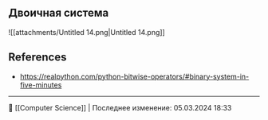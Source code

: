 ## Двоичная система
![[attachments/Untitled 14.png|Untitled 14.png]]

## References
- https://realpython.com/python-bitwise-operators/#binary-system-in-five-minutes

----
📂 [[Computer Science]] | Последнее изменение: 05.03.2024 18:33